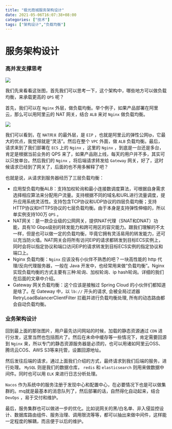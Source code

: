 ```yaml
---
title: "极光商城服务架构设计"
date: 2021-05-06T16:07:38+08:00
categories: ["技术"]
tags: ["架构设计","负载均衡"]
---
```


# 服务架构设计

### 高并发支撑思考

![](https://ae05.alicdn.com/kf/H3a8dcaf6409549e0a94a0b7a4a8507199.png)

我们先来看看这张图，首先我们可以思考一下，这个架构中，哪些地方可以做负载均衡，来承载更高的 `QPS` 呢？

首先，我们可以在 `Nginx` 外层，做负载均衡。举个例子，如果产品部署在阿里云，那么可以用阿里云的 NAT 网关，结合 `ALB` 来对 `Nginx` 做负载均衡。

![](https://ae04.alicdn.com/kf/H6687fa8c2f524bbf961ffd816d5e87b9x.png)

我们可以看到，在 `NAT网关` 的最外层，是 `EIP` ，也就是阿里云的弹性公网ip，它最大的优点，我觉得就是“灵活”。然后在整个 `VPC` 外面，做 `ALB` 负载均衡。最后，请求来到了我们部署在 `ECS` 上的 `Nginx` ，这里的 `Nginx` ，到底是一台还是多台，肯定是根据当前业务的 QPS 来了，如果产品刚上线，每天的用户并不多，其实可以只放单台。然后我们的 `Nginx` ，将后端请求转发给 `Gateway` 网关，好了，这时候请求已经到了网关了，后面的也不用多解释了吧？

也就是说，从请求到服务器经历了三层负载均衡：

* 应用型负载均衡ALB：支持加权轮询和最小连接数调度算法，可根据自身需求选择相应算法来分配用户流量。支持根据不同的域名和URL进行流量调度，提升应用系统灵活性。支持包含TCP协议和UDP协议的四层负载均衡；支持HTTP协议和HTTPS协议的七层负载均衡。由于本身是支持弹性伸缩的，所以单实例支持100万 `QPS` 。
* NAT网关：是一款企业级的公网网关，提供NAT代理（SNAT和DNAT）功能，具有10 Gbps级别的转发能力和跨可用区的容灾能力。跟我们理解的不太一样，但是也可以做一定的负载均衡，毕竟它拥有灵活易用的转发能力，还可以充当防火墙。NAT网关会将所有访问EIP的请求都转发到目标ECS实例上，同时会将以指定协议和端口访问EIP的请求转发到目标ECS实例的指定协议和端口上。
* Nginx 负载均衡：`Nginx` 应该没有小伙伴不熟悉的吧？一块高性能的 http 代理/反向代理服务器，一般在 Java 开发中，也经常用来做“负载均衡”。Nginx实现负载均衡的方式主要有三种:轮询、加权轮询、ip hash轮询。详细的我们在后面的文章中介绍。
* Gateway 网关负载均衡：这个应该是接触过 Spring Cloud 的小伙伴们都知道是啥了。在 Gateway 中，以 `lb://` 开头的请求, 会被全局过滤器 RetryLoadBalancerClientFilter 拦截并进行负载均衡处理, 所有的动态路由都会自动负载均衡。

### 业务架构设计

回到最上面的那张图片，用户最先访问网站的时候，加载的静态资源通过 `CDN` 进行分发，这里当然也包括图片了。然后在未命中缓存等一些情况下，肯定需要回源到 `Nginx` 来，所以专门的静态资源服务器是必须的，也可以用诸如阿里云OSS、腾讯云COS、AWS S3等来托管，设置回源地址。

然后发往后端的请求，通过上面我们介绍的方式，最终请求到我们后端的服务，进行处理。 `MySQL` 则是我们的数据仓库， `redis` 和 `elasticsearch` 则用来做数据中间件。同时也可以用 `ELK` 来进行日志分析处理。

`Nacos` 作为系统中的服务注册于发现中心和配置中心，在必要情况下也是可以做集群的。mq就是最基本的消息队列了，然后部署的话，自然得化自动起来，结合 `DevOps` ，易于交付和维护。

最后，服务集群也可以做进一步的优化。比如说网关的黑/白名单、非入侵监控设计、数据库路由组件、服务治理、调用限流等等，都可以抽出来做中间件，这样能一定程度的解耦，而且便于以后的维护。